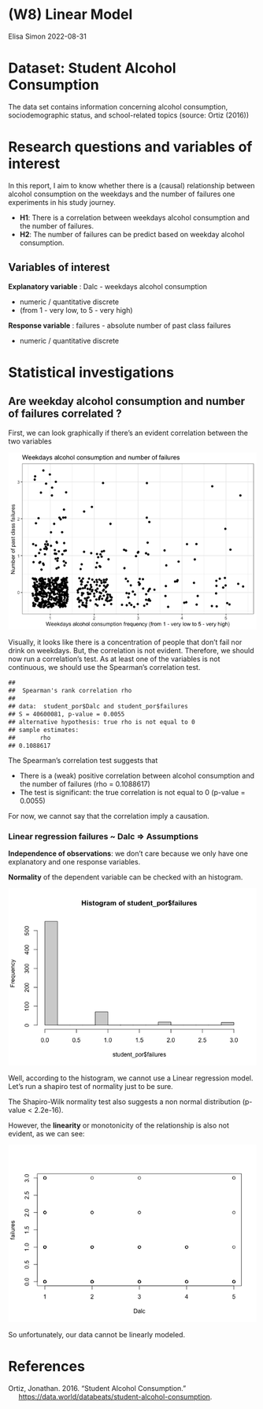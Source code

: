 (W8) Linear Model
================
Elisa Simon
2022-08-31

# Dataset: Student Alcohol Consumption

The data set contains information concerning alcohol consumption,
sociodemographic status, and school-related topics (source: Ortiz
(2016))

# Research questions and variables of interest

In this report, I aim to know whether there is a (causal) relationship
between alcohol consumption on the weekdays and the number of failures
one experiments in his study journey.

-   **H1**: There is a correlation between weekdays alcohol consumption
    and the number of failures.
-   **H2**: The number of failures can be predict based on weekday
    alcohol consumption.

## Variables of interest

**Explanatory variable** : Dalc - weekdays alcohol consumption

-   numeric / quantitative discrete
-   (from 1 - very low, to 5 - very high)

**Response variable** : failures - absolute number of past class
failures

-   numeric / quantitative discrete

# Statistical investigations

## Are weekday alcohol consumption and number of failures correlated ?

First, we can look graphically if there’s an evident correlation between
the two variables

![](W8_files/figure-gfm/unnamed-chunk-2-1.png)<!-- -->

Visually, it looks like there is a concentration of people that don’t
fail nor drink on weekdays. But, the correlation is not evident.
Therefore, we should now run a correlation’s test. As at least one of
the variables is not continuous, we should use the Spearman’s
correlation test.

    ## 
    ##  Spearman's rank correlation rho
    ## 
    ## data:  student_por$Dalc and student_por$failures
    ## S = 40600081, p-value = 0.0055
    ## alternative hypothesis: true rho is not equal to 0
    ## sample estimates:
    ##       rho 
    ## 0.1088617

The Spearman’s correlation test suggests that

-   There is a (weak) positive correlation between alcohol consumption
    and the number of failures (rho = 0.1088617)
-   The test is significant: the true correlation is not equal to 0
    (p-value = 0.0055)

For now, we cannot say that the correlation imply a causation.

### Linear regression failures \~ Dalc =\> Assumptions

**Independence of observations**: we don’t care because we only have one
explanatory and one response variables.

**Normality** of the dependent variable can be checked with an
histogram.

![](W8_files/figure-gfm/unnamed-chunk-5-1.png)<!-- -->

Well, according to the histogram, we cannot use a Linear regression
model. Let’s run a shapiro test of normality just to be sure.

The Shapiro-Wilk normality test also suggests a non normal distribution
(p-value \< 2.2e-16).

However, the **linearity** or monotonicity of the relationship is also
not evident, as we can see:

![](W8_files/figure-gfm/unnamed-chunk-7-1.png)<!-- -->

So unfortunately, our data cannot be linearly modeled.

# References

<div id="refs" class="references csl-bib-body hanging-indent">

<div id="ref-ortiz_student_2016" class="csl-entry">

Ortiz, Jonathan. 2016. “Student Alcohol Consumption.”
<https://data.world/databeats/student-alcohol-consumption>.

</div>

</div>
